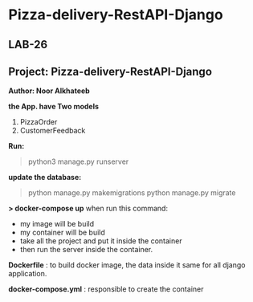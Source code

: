 # Pizza-delivery-RestAPI-Django

## LAB-26

## Project: Pizza-delivery-RestAPI-Django

**Author: Noor Alkhateeb**

**the App. have Two models**
1. PizzaOrder
2. CustomerFeedback


**Run:**

> python3 manage.py runserver


**update the database:**

> python manage.py makemigrations
> python manage.py migrate

**> docker-compose up**
when run this command:
* my image will be build
* my container will be build
* take all the project and put it inside the container
* then run the server inside the container.


**Dockerfile** : to build docker image, the data inside it same for all django application.

**docker-compose.yml** : responsible to create the container